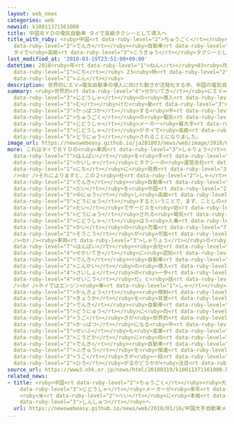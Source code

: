 ```yaml
---
layout: web_news
categories: web
newsid: k10011371561000
title: 中国ＢＹＤの電気自動車 タイで高級タクシーとして導入へ
title_with_ruby: <ruby>中国<rt data-ruby-level="2">ちゅうごく</rt></ruby>ＢＹＤの<ruby>電気<rt
  data-ruby-level="2">でんき</rt></ruby><ruby>自動車<rt data-ruby-level="3">じどうしゃ</rt></ruby>
  タイで<ruby>高級<rt data-ruby-level="3">こうきゅう</rt></ruby>タクシーとして<ruby>導入<rt data-ruby-level="5">どうにゅう</rt></ruby>へ
last_modified_at: '2018-03-19T23:51:00+09:00'
datetime: 2018<ruby>年<rt data-ruby-level="1">ねん</rt></ruby>03<ruby>月<rt data-ruby-level="1">がつ</rt></ruby>19<ruby>日<rt
  data-ruby-level="1">にち</rt></ruby> 23<ruby>時<rt data-ruby-level="2">じ</rt></ruby>51<ruby>分<rt
  data-ruby-level="2">ふん</rt></ruby>
description: 世界的にＥＶ=電気自動車の導入に向けた動きが活発化する中、中国の電気自動車メーカー最大手「ＢＹＤ」の自動車がタイで高級タクシーとして導入されることになりました。
summary: <ruby>世界的<rt data-ruby-level="4">せかいてき</rt></ruby>にＥＶ=<ruby>電気<rt data-ruby-level="2">でんき</rt></ruby><ruby>自動車<rt
  data-ruby-level="3">じどうしゃ</rt></ruby>の<ruby>導入<rt data-ruby-level="5">どうにゅう</rt></ruby>に<ruby>向<rt
  data-ruby-level="3">む</rt></ruby>けた<ruby>動<rt data-ruby-level="3">うご</rt></ruby>きが<ruby>活発化<rt
  data-ruby-level="3">かっぱつか</rt></ruby>する<ruby>中<rt data-ruby-level="1">なか</rt></ruby>、<ruby>中国<rt
  data-ruby-level="2">ちゅうごく</rt></ruby>の<ruby>電気<rt data-ruby-level="2">でんき</rt></ruby><ruby>自動車<rt
  data-ruby-level="3">じどうしゃ</rt></ruby>メーカー<ruby>最大手<rt data-ruby-level="4">さいおおて</rt></ruby>「ＢＹＤ」の<ruby>自動車<rt
  data-ruby-level="3">じどうしゃ</rt></ruby>がタイで<ruby>高級<rt data-ruby-level="3">こうきゅう</rt></ruby>タクシーとして<ruby>導入<rt
  data-ruby-level="5">どうにゅう</rt></ruby>されることになりました。
image_url: https://newswebeasy.github.io/ja201803/news/web/image/2018/03/19/K10011371561_1803200037_1803200037_01_02.jpg
more: これはタイでＢＹＤの<ruby>車両<rt data-ruby-level="3">しゃりょう</rt></ruby>の<ruby>輸入<rt data-ruby-level="5">ゆにゅう</rt></ruby><ruby>販売<rt
  data-ruby-level="7">はんばい</rt></ruby>を<ruby>手<rt data-ruby-level="1">て</rt></ruby>がける<ruby>会社<rt
  data-ruby-level="2">かいしゃ</rt></ruby>とタクシーの<ruby>運営会社<rt data-ruby-level="5">うんえいがいしゃ</rt></ruby>が１９<ruby>日<rt
  data-ruby-level="1">にち</rt></ruby>に<ruby>発表<rt data-ruby-level="3">はっぴょう</rt></ruby>しました。<br
  /><br />それによりますと、この２<ruby>社<rt data-ruby-level="2">しゃ</rt></ruby>は<ruby>来年<rt data-ruby-level="2">らいねん</rt></ruby>までにＢＹＤの<ruby>電気<rt
  data-ruby-level="2">でんき</rt></ruby><ruby>自動車<rt data-ruby-level="3">じどうしゃ</rt></ruby>１０００<ruby>台<rt
  data-ruby-level="2">だい</rt></ruby>を<ruby>中国<rt data-ruby-level="2">ちゅうごく</rt></ruby>から<ruby>輸入<rt
  data-ruby-level="5">ゆにゅう</rt></ruby>し<ruby>高級<rt data-ruby-level="3">こうきゅう</rt></ruby>タクシーとして<ruby>導入<rt
  data-ruby-level="5">どうにゅう</rt></ruby>するということで、まず、ことしの<ruby>夏<rt data-ruby-level="2">なつ</rt></ruby>にも１００<ruby>台<rt
  data-ruby-level="2">だい</rt></ruby>でサービスを<ruby>始<rt data-ruby-level="3">はじ</rt></ruby>めます。<ruby>導入<rt
  data-ruby-level="5">どうにゅう</rt></ruby>される<ruby>電気<rt data-ruby-level="2">でんき</rt></ruby><ruby>自動車<rt
  data-ruby-level="3">じどうしゃ</rt></ruby>は５<ruby>人乗<rt data-ruby-level="3">にんの</rt></ruby>りで、１<ruby>回<rt
  data-ruby-level="2">かい</rt></ruby>の<ruby>充電<rt data-ruby-level="7">じゅうでん</rt></ruby>で３５０キロの<ruby>走行<rt
  data-ruby-level="2">そうこう</rt></ruby>が<ruby>可能<rt data-ruby-level="5">かのう</rt></ruby>だということです。<br
  /><br /><ruby>車両<rt data-ruby-level="3">しゃりょう</rt></ruby>の<ruby>輸入<rt data-ruby-level="5">ゆにゅう</rt></ruby><ruby>販売<rt
  data-ruby-level="7">はんばい</rt></ruby><ruby>会社<rt data-ruby-level="2">がいしゃ</rt></ruby>のアピシャットさんは「ＢＹＤは<ruby>世界的<rt
  data-ruby-level="4">せかいてき</rt></ruby>に<ruby>認知<rt data-ruby-level="7">にんち</rt></ruby>された<ruby>電気<rt
  data-ruby-level="2">でんき</rt></ruby><ruby>自動車<rt data-ruby-level="3">じどうしゃ</rt></ruby>メーカーだ。<ruby>今回<rt
  data-ruby-level="2">こんかい</rt></ruby>の<ruby>導入<rt data-ruby-level="5">どうにゅう</rt></ruby>は<ruby>最初<rt
  data-ruby-level="4">さいしょ</rt></ruby>の<ruby>一歩<rt data-ruby-level="2">いっぽ</rt></ruby>として<ruby>成功<rt
  data-ruby-level="4">せいこう</rt></ruby>だ」と<ruby>話<rt data-ruby-level="2">はな</rt></ruby>しています。<br
  /><br />タイではエンジン<ruby>車<rt data-ruby-level="1">しゃ</rt></ruby>が<ruby>主流<rt data-ruby-level="3">しゅりゅう</rt></ruby>ですが、<ruby>環境<rt
  data-ruby-level="7">かんきょう</rt></ruby><ruby>規制<rt data-ruby-level="5">きせい</rt></ruby>の<ruby>強化<rt
  data-ruby-level="3">きょうか</rt></ruby>を<ruby>背景<rt data-ruby-level="6">はいけい</rt></ruby>に<ruby>電気<rt
  data-ruby-level="2">でんき</rt></ruby><ruby>自動車<rt data-ruby-level="3">じどうしゃ</rt></ruby>の<ruby>導入<rt
  data-ruby-level="5">どうにゅう</rt></ruby>に<ruby>向<rt data-ruby-level="3">む</rt></ruby>けた<ruby>動<rt
  data-ruby-level="3">うご</rt></ruby>きが<ruby>世界的<rt data-ruby-level="4">せかいてき</rt></ruby>に<ruby>活発<rt
  data-ruby-level="3">かっぱつ</rt></ruby>になる<ruby>中<rt data-ruby-level="1">なか</rt></ruby>で、タイ<ruby>政府<rt
  data-ruby-level="5">せいふ</rt></ruby>も<ruby>産業<rt data-ruby-level="4">さんぎょう</rt></ruby>の<ruby>高度化<rt
  data-ruby-level="3">こうどか</rt></ruby>に<ruby>向<rt data-ruby-level="3">む</rt></ruby>けて<ruby>電気<rt
  data-ruby-level="2">でんき</rt></ruby><ruby>自動車<rt data-ruby-level="3">じどうしゃ</rt></ruby>の<ruby>普及<rt
  data-ruby-level="7">ふきゅう</rt></ruby>を<ruby>推進<rt data-ruby-level="6">すいしん</rt></ruby>しており、こうした<ruby>動<rt
  data-ruby-level="3">うご</rt></ruby>きが<ruby>一段<rt data-ruby-level="6">いちだん</rt></ruby>と<ruby>広<rt
  data-ruby-level="2">ひろ</rt></ruby>がるかどうかが<ruby>注目<rt data-ruby-level="3">ちゅうもく</rt></ruby>されます。
source_url: https://www3.nhk.or.jp/news/html/20180319/k10011371561000.html
related_news:
- title: <ruby>中国<rt data-ruby-level="2">ちゅうごく</rt></ruby><ruby>大手<rt data-ruby-level="1">おおて</rt></ruby><ruby>自動車<rt
    data-ruby-level="3">じどうしゃ</rt></ruby>メーカーが<ruby>来年<rt data-ruby-level="2">らいねん</rt></ruby>
    <ruby>米<rt data-ruby-level="2">べい</rt></ruby>に<ruby>本格<rt data-ruby-level="5">ほんかく</rt></ruby><ruby>進出<rt
    data-ruby-level="3">しんしゅつ</rt></ruby>へ
  url: https://newswebeasy.github.io/news/web/2018/01/16/中国大手自動車メーカーが来年-米に本格進出へ
...
```

